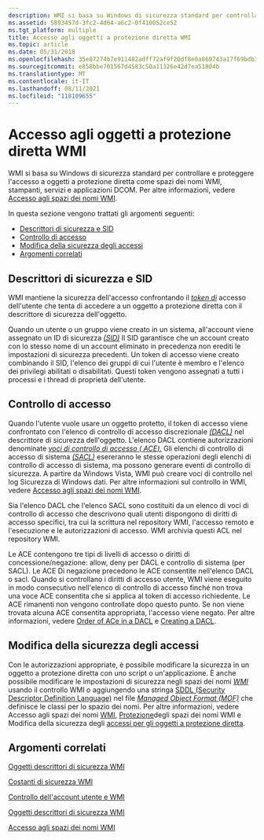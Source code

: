 ```yaml
---
description: WMI si basa su Windows di sicurezza standard per controllare e proteggere l'accesso a oggetti a protezione diretta come spazi dei nomi WMI, stampanti, servizi e applicazioni DCOM.
ms.assetid: 5893457d-3fc2-4d64-a6c2-0f410052ce52
ms.tgt_platform: multiple
title: Accesso agli oggetti a protezione diretta WMI
ms.topic: article
ms.date: 05/31/2018
ms.openlocfilehash: 35e87274b7e911482adff72af9f20df8e0a869743a17f69bdb348542fcde148d
ms.sourcegitcommit: e858bbe701567d4583c50a11326e42d7ea51804b
ms.translationtype: MT
ms.contentlocale: it-IT
ms.lasthandoff: 08/11/2021
ms.locfileid: "118109655"
---
```

# <a name="access-to-wmi-securable-objects"></a>Accesso agli oggetti a protezione diretta WMI

WMI si basa su Windows [](/windows/desktop/SecGloss/s-gly) di sicurezza standard per controllare e proteggere l'accesso a oggetti a protezione diretta come spazi dei nomi WMI, stampanti, servizi e applicazioni DCOM. Per altre informazioni, vedere [Accesso agli spazi dei nomi WMI](access-to-wmi-namespaces.md).

In questa sezione vengono trattati gli argomenti seguenti:

-   [Descrittori di sicurezza e SID](#security-descriptors-and-sids)
-   [Controllo di accesso](#access-control)
-   [Modifica della sicurezza degli accessi](#changing-access-security)
-   [Argomenti correlati](#related-topics)

## <a name="security-descriptors-and-sids"></a>Descrittori di sicurezza e SID

WMI mantiene la sicurezza dell'accesso confrontando il [*token di*](/windows/desktop/SecGloss/a-gly) accesso dell'utente che tenta di accedere a un oggetto a protezione diretta con il descrittore di sicurezza dell'oggetto.

Quando un utente o un gruppo viene creato in un sistema, all'account viene assegnato un ID di sicurezza [*(SID)*](/windows/desktop/SecGloss/s-gly) Il SID garantisce che un account creato con lo stesso nome di un account eliminato in precedenza non erediti le impostazioni di sicurezza precedenti. Un token di accesso viene creato combinando il SID, l'elenco dei gruppi di cui l'utente è membro e l'elenco dei privilegi abilitati o disabilitati. Questi token vengono assegnati a tutti i processi e i thread di proprietà dell'utente.

## <a name="access-control"></a>Controllo di accesso

Quando l'utente vuole usare un oggetto protetto, il token di accesso viene confrontato con l'elenco di controllo di accesso discrezionale [*(DACL)*](/windows/desktop/SecGloss/d-gly) nel descrittore di sicurezza dell'oggetto. L'elenco DACL contiene autorizzazioni denominate [*voci di controllo di accesso ( ACE).*](/windows/desktop/SecGloss/a-gly) Gli elenchi di controllo di accesso di sistema [*(SACL)*](/windows/desktop/SecGloss/s-gly) esereranno le stesse operazioni degli elenchi di controllo di accesso di sistema, ma possono generare eventi di controllo di sicurezza. A partire da Windows Vista, WMI può creare voci di controllo nel log Sicurezza di Windows dati. Per altre informazioni sul controllo in WMI, vedere [Accesso agli spazi dei nomi WMI](access-to-wmi-namespaces.md).

Sia l'elenco DACL che l'elenco SACL sono costituiti da un elenco di voci di controllo di accesso che descrivono quali utenti dispongono di diritti di accesso specifici, tra cui la scrittura nel repository WMI, l'accesso remoto e l'esecuzione e le autorizzazioni di accesso. WMI archivia questi ACL nel repository WMI.

Le ACE contengono tre tipi di livelli di accesso o diritti di concessione/negazione: allow, deny per DACL e controllo di sistema (per SACL). Le ACE Di negazione precedono le ACE consentite nell'elenco DACL o sacl. Quando si controllano i diritti di accesso utente, WMI viene eseguito in modo consecutivo nell'elenco di controllo di accesso finché non trova una voce ACE consentita che si applica al token di accesso richiedente. Le ACE rimanenti non vengono controllate dopo questo punto. Se non viene trovata alcuna ACE consentita appropriata, l'accesso viene negato. Per altre informazioni, vedere [Order of ACe in a DACL](/windows/desktop/SecAuthZ/order-of-aces-in-a-dacl) e [Creating a DACL](/windows/desktop/SecBP/creating-a-dacl).

## <a name="changing-access-security"></a>Modifica della sicurezza degli accessi

Con le autorizzazioni appropriate, è possibile modificare la sicurezza in un oggetto a protezione diretta con uno script o un'applicazione. È anche possibile modificare le impostazioni di sicurezza negli spazi dei nomi [*WMI*](gloss-w.md) usando il controllo WMI o aggiungendo una stringa [SDDL (Security Descriptor Definition Language)](/windows/desktop/SecAuthZ/security-descriptor-definition-language) nel file [*Managed Object Format (MOF)*](gloss-m.md) che definisce le classi per lo spazio dei nomi. Per altre informazioni, vedere Accesso agli spazi dei nomi [WMI](access-to-wmi-namespaces.md), [Protezione](securing-wmi-namespaces.md)degli spazi dei nomi WMI e Modifica della sicurezza degli [accessi per gli oggetti a protezione diretta](changing-access-security-on-securable-objects.md).

## <a name="related-topics"></a>Argomenti correlati

<dl> <dt>

[Oggetti descrittori di sicurezza WMI](wmi-security-descriptor-objects.md)
</dt> <dt>

[Costanti di sicurezza WMI](wmi-security-constants.md)
</dt> <dt>

[Controllo dell'account utente e WMI](user-account-control-and-wmi.md)
</dt> <dt>

[Oggetti descrittori di sicurezza WMI](wmi-security-descriptor-objects.md)
</dt> <dt>

[Accesso agli spazi dei nomi WMI](access-to-wmi-namespaces.md)
</dt> </dl>

 

 
